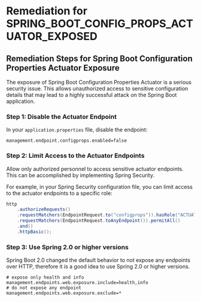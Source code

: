 # Remediation for SPRING_BOOT_CONFIG_PROPS_ACTUATOR_EXPOSED

## Remediation Steps for Spring Boot Configuration Properties Actuator Exposure

The exposure of Spring Boot Configuration Properties Actuator is a serious security issue. This allows unauthorized access to sensitive configuration details that may lead to a highly successful attack on the Spring Boot application.

### Step 1: Disable the Actuator Endpoint

In your `application.properties` file, disable the endpoint:

```properties
management.endpoint.configprops.enabled=false
```

### Step 2: Limit Access to the Actuator Endpoints

Allow only authorized personnel to access sensitive actuator endpoints. This can be accomplished by implementing Spring Security.

For example, in your Spring Security configuration file, you can limit access to the actuator endpoints to a specific role:

```java
http
    .authorizeRequests()
    .requestMatchers(EndpointRequest.to("configprops")).hasRole("ACTUATOR_ADMIN")
    .requestMatchers(EndpointRequest.toAnyEndpoint()).permitAll()
    .and()
    .httpBasic();
```

### Step 3: Use Spring 2.0 or higher versions

Spring Boot 2.0 changed the default behavior to not expose any endpoints over HTTP, therefore it is a good idea to use Spring 2.0 or higher versions.

```properties
# expose only health and info
management.endpoints.web.exposure.include=health,info
# do not expose any endpoint
management.endpoints.web.exposure.exclude=*
```